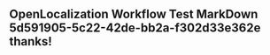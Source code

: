 <properties
ms.topic="hero-topic"
ms.test1="hero-topic"
ms.test2="test"/>

## OpenLocalization Workflow Test MarkDown 5d591905-5c22-42de-bb2a-f302d33e362e thanks!
